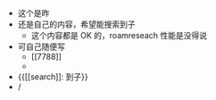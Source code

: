 - 这个是昨
- 还是自己的内容，希望能搜索到子
    - 这个内容都是 OK 的，roamreseach 性能是没得说
- 可自己随便写
    - [[7788]]
    - 
- {{[[search]]: 到子}}
- /
